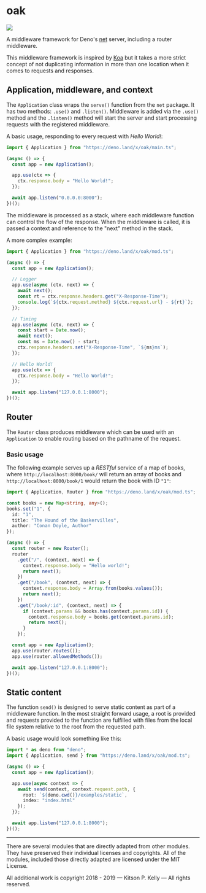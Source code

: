 # oak

[![][tci badge]][tci link]

A middleware framework for Deno's
[net](https://github.com/denoland/deno_std/tree/master/net#net) server,
including a router middleware.

This middleware framework is inspired by [Koa](https://github.com/koajs/koa)
but it takes a more strict concept of not duplicating information in more than
one location when it comes to requests and responses.

## Application, middleware, and context

The `Application` class wraps the `serve()` function from the `net` package. It
has two methods: `.use()` and `.listen()`. Middleware is added via the
`.use()` method and the `.listen()` method will start the server and start
processing requests with the registered middleware.

A basic usage, responding to every request with _Hello World!_:

```ts
import { Application } from "https://deno.land/x/oak/main.ts";

(async () => {
  const app = new Application();

  app.use(ctx => {
    ctx.response.body = "Hello World!";
  });

  await app.listen("0.0.0.0:8000");
})();
```

The middleware is processed as a stack, where each middleware function can
control the flow of the response. When the middleware is called, it is passed
a context and reference to the "next" method in the stack.

A more complex example:

```ts
import { Application } from "https://deno.land/x/oak/mod.ts";

(async () => {
  const app = new Application();

  // Logger
  app.use(async (ctx, next) => {
    await next();
    const rt = ctx.response.headers.get("X-Response-Time");
    console.log(`${ctx.request.method} ${ctx.request.url} - ${rt}`);
  });

  // Timing
  app.use(async (ctx, next) => {
    const start = Date.now();
    await next();
    const ms = Date.now() - start;
    ctx.response.headers.set("X-Response-Time", `${ms}ms`);
  });

  // Hello World!
  app.use(ctx => {
    ctx.response.body = "Hello World!";
  });

  await app.listen("127.0.0.1:8000");
})();
```

## Router

The `Router` class produces middleware which can be used with an `Application`
to enable routing based on the pathname of the request.

### Basic usage

The following example serves up a _RESTful_ service of a map of books, where
`http://localhost:8000/book/` will return an array of books and
`http://localhost:8000/book/1` would return the book with ID `"1"`:

```ts
import { Application, Router } from "https://deno.land/x/oak/mod.ts";

const books = new Map<string, any>();
books.set("1", {
  id: "1",
  title: "The Hound of the Baskervilles",
  author: "Conan Doyle, Author"
});

(async () => {
  const router = new Router();
  router
    .get("/", (context, next) => {
      context.response.body = "Hello world!";
      return next();
    })
    .get("/book", (context, next) => {
      context.response.body = Array.from(books.values());
      return next();
    })
    .get("/book/:id", (context, next) => {
      if (context.params && books.has(context.params.id)) {
        context.response.body = books.get(context.params.id);
        return next();
      }
    });

  const app = new Application();
  app.use(router.routes());
  app.use(router.allowedMethods());

  await app.listen("127.0.0.1:8000");
})();
```

## Static content

The function `send()` is designed to serve static content as part of a
middleware function. In the most straight forward usage, a root is provided
and requests provided to the function are fulfilled with files from the local
file system relative to the root from the requested path.

A basic usage would look something like this:

```ts
import * as deno from "deno";
import { Application, send } from "https://deno.land/x/oak/mod.ts";

(async () => {
  const app = new Application();

  app.use(async context => {
    await send(context, context.request.path, {
      root: `${deno.cwd()}/examples/static`,
      index: "index.html"
    });
  });

  await app.listen("127.0.0.1:8000");
})();
```

---

There are several modules that are directly adapted from other modules. They
have preserved their individual licenses and copyrights. All of the modules,
included those directly adapted are licensed under the MIT License.

All additional work is copyright 2018 - 2019 — Kitson P. Kelly — All rights
reserved.

[tci badge]: https://travis-ci.com/kitsonk/oak.svg?branch=master
[tci link]: https://travis-ci.com/kitsonk/oak

